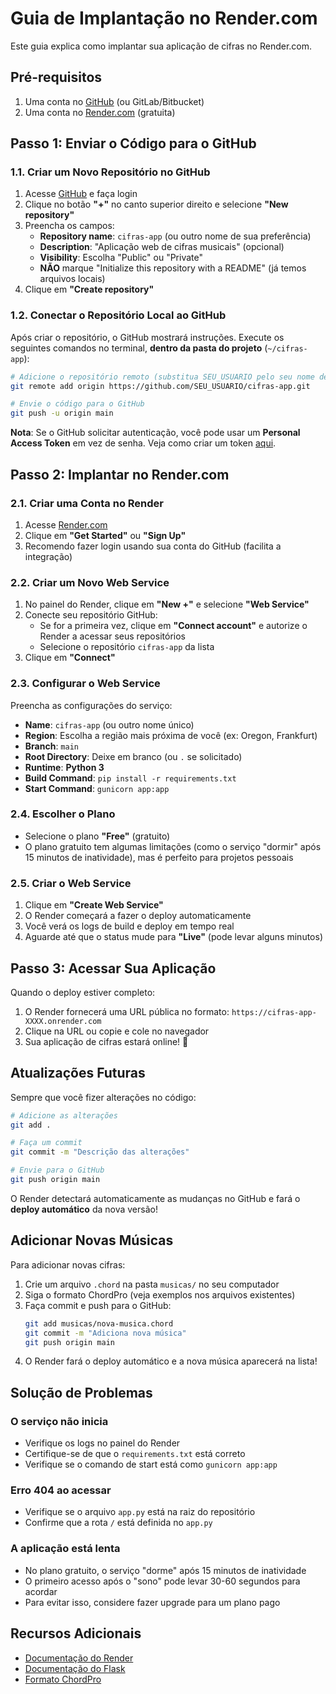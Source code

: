# Guia de Implantação no Render.com

Este guia explica como implantar sua aplicação de cifras no Render.com.

## Pré-requisitos

1. Uma conta no [GitHub](https://github.com) (ou GitLab/Bitbucket)
2. Uma conta no [Render.com](https://render.com) (gratuita)

## Passo 1: Enviar o Código para o GitHub

### 1.1. Criar um Novo Repositório no GitHub

1. Acesse [GitHub](https://github.com) e faça login
2. Clique no botão **"+"** no canto superior direito e selecione **"New repository"**
3. Preencha os campos:
   - **Repository name**: `cifras-app` (ou outro nome de sua preferência)
   - **Description**: "Aplicação web de cifras musicais" (opcional)
   - **Visibility**: Escolha "Public" ou "Private"
   - **NÃO** marque "Initialize this repository with a README" (já temos arquivos locais)
4. Clique em **"Create repository"**

### 1.2. Conectar o Repositório Local ao GitHub

Após criar o repositório, o GitHub mostrará instruções. Execute os seguintes comandos no terminal, **dentro da pasta do projeto** (`~/cifras-app`):

```bash
# Adicione o repositório remoto (substitua SEU_USUARIO pelo seu nome de usuário do GitHub)
git remote add origin https://github.com/SEU_USUARIO/cifras-app.git

# Envie o código para o GitHub
git push -u origin main
```

**Nota**: Se o GitHub solicitar autenticação, você pode usar um **Personal Access Token** em vez de senha. Veja como criar um token [aqui](https://docs.github.com/en/authentication/keeping-your-account-and-data-secure/creating-a-personal-access-token).

## Passo 2: Implantar no Render.com

### 2.1. Criar uma Conta no Render

1. Acesse [Render.com](https://render.com)
2. Clique em **"Get Started"** ou **"Sign Up"**
3. Recomendo fazer login usando sua conta do GitHub (facilita a integração)

### 2.2. Criar um Novo Web Service

1. No painel do Render, clique em **"New +"** e selecione **"Web Service"**
2. Conecte seu repositório GitHub:
   - Se for a primeira vez, clique em **"Connect account"** e autorize o Render a acessar seus repositórios
   - Selecione o repositório `cifras-app` da lista
3. Clique em **"Connect"**

### 2.3. Configurar o Web Service

Preencha as configurações do serviço:

- **Name**: `cifras-app` (ou outro nome único)
- **Region**: Escolha a região mais próxima de você (ex: Oregon, Frankfurt)
- **Branch**: `main`
- **Root Directory**: Deixe em branco (ou `.` se solicitado)
- **Runtime**: **Python 3**
- **Build Command**: `pip install -r requirements.txt`
- **Start Command**: `gunicorn app:app`

### 2.4. Escolher o Plano

- Selecione o plano **"Free"** (gratuito)
- O plano gratuito tem algumas limitações (como o serviço "dormir" após 15 minutos de inatividade), mas é perfeito para projetos pessoais

### 2.5. Criar o Web Service

1. Clique em **"Create Web Service"**
2. O Render começará a fazer o deploy automaticamente
3. Você verá os logs de build e deploy em tempo real
4. Aguarde até que o status mude para **"Live"** (pode levar alguns minutos)

## Passo 3: Acessar Sua Aplicação

Quando o deploy estiver completo:

1. O Render fornecerá uma URL pública no formato: `https://cifras-app-XXXX.onrender.com`
2. Clique na URL ou copie e cole no navegador
3. Sua aplicação de cifras estará online! 🎉

## Atualizações Futuras

Sempre que você fizer alterações no código:

```bash
# Adicione as alterações
git add .

# Faça um commit
git commit -m "Descrição das alterações"

# Envie para o GitHub
git push origin main
```

O Render detectará automaticamente as mudanças no GitHub e fará o **deploy automático** da nova versão!

## Adicionar Novas Músicas

Para adicionar novas cifras:

1. Crie um arquivo `.chord` na pasta `musicas/` no seu computador
2. Siga o formato ChordPro (veja exemplos nos arquivos existentes)
3. Faça commit e push para o GitHub:
   ```bash
   git add musicas/nova-musica.chord
   git commit -m "Adiciona nova música"
   git push origin main
   ```
4. O Render fará o deploy automático e a nova música aparecerá na lista!

## Solução de Problemas

### O serviço não inicia

- Verifique os logs no painel do Render
- Certifique-se de que o `requirements.txt` está correto
- Verifique se o comando de start está como `gunicorn app:app`

### Erro 404 ao acessar

- Verifique se o arquivo `app.py` está na raiz do repositório
- Confirme que a rota `/` está definida no `app.py`

### A aplicação está lenta

- No plano gratuito, o serviço "dorme" após 15 minutos de inatividade
- O primeiro acesso após o "sono" pode levar 30-60 segundos para acordar
- Para evitar isso, considere fazer upgrade para um plano pago

## Recursos Adicionais

- [Documentação do Render](https://render.com/docs)
- [Documentação do Flask](https://flask.palletsprojects.com/)
- [Formato ChordPro](https://www.chordpro.org/)

